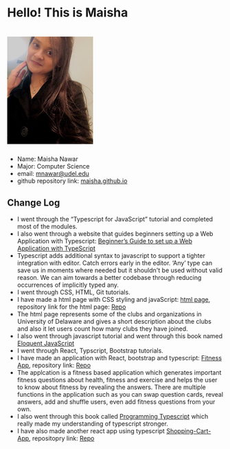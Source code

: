 # Hello! This is Maisha
# <img src = "sinthia.jpg" width="200" height= "250">

- Name: Maisha Nawar
- Major: Computer Science
- email: mnawar@udel.edu
- github repository link: [maisha.github.io](https://github.com/mnawar27/maisha.github.io)

## Change Log
- I went through the “Typescript for JavaScript” tutorial and completed most of the modules.
- I also went through a website that guides beginners setting up a Web Application with Typescript: [Beginner’s Guide to set up a Web Application with TypeScript](https://codeburst.io/a-beginners-guide-to-setting-up-a-web-application-with-typescript-and-express-e1cf8319bc5c)
- Typescript adds additional syntax to javascript to support a tighter integration with editor. Catch errors early in the editor. ‘Any’ type can save us in moments where needed but it shouldn't be used without valid reason. We can aim towards a better codebase through reducing occurrences of implicitly typed any.
- I went through CSS, HTML, Git tutorials.
- I have made a html page with CSS styling and javaScript: [html page](https://mnawar27.github.io/scratch/), repository link for the html page: [Repo](https://github.com/mnawar27/scratch.git)
- The html page represents some of the clubs and organizations in University of Delaware and gives a short description about the clubs and also it let users count how many clubs they have joined.
 - I also went through javascript tutorial and went through this book named [Eloquent JavaScript](https://developer.mozilla.org/en-US/docs/Learn/Getting_started_with_the_web/JavaScript_basics)
 - I went through React, Typscript, Bootstrap tutorials.
 - I have made an application with React, bootstrap and typescript: [Fitness App](https://mnawar27.github.io/fitness-app/), repository link: [Repo](https://github.com/mnawar27/fitness-app.git) 
 - The applcation is a fitness based application which generates important fitness questions about health, fitness and exercise and helps the user to know about fitness by revealing the answers. There are multiple functions in the application such as you can swap question cards, reveal answers, add and shuffle users, even add fitness questions from your own.
 - I also went through this book called [Programming Typescript](https://www.oreilly.com/library/view/programming-typescript/9781492037644/) which really made my understanding of typescript stronger.
 - I have also made another react app using typescript [Shopping-Cart-App](https://mnawar27.github.io/react-shopping-cart/), repositopry link: [Repo](https://github.com/mnawar27/react-shopping-cart.git)
 
     
